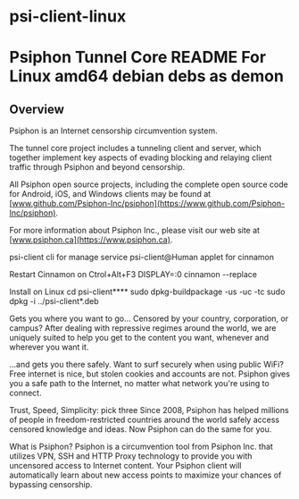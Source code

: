 # psi-client-linux
Psiphon Tunnel Core README For Linux amd64 debian debs as demon
================================================================================

Overview
--------------------------------------------------------------------------------

Psiphon is an Internet censorship circumvention system.

The tunnel core project includes a tunneling client and server, which together implement key aspects of evading blocking and relaying client traffic through Psiphon and beyond censorship.

All Psiphon open source projects, including the complete open source code for Android, iOS, and Windows clients may be found at [www.github.com/Psiphon-Inc/psiphon](https://www.github.com/Psiphon-Inc/psiphon).

For more information about Psiphon Inc., please visit our web site at [www.psiphon.ca](https://www.psiphon.ca).

psi-client cli for manage service
psi-client@Human  applet for cinnamon

Restart Cinnamon on Ctrol+Alt+F3
DISPLAY=:0 cinnamon --replace

Install on Linux
cd psi-client****
sudo dpkg-buildpackage -us -uc -tc
sudo dpkg -i ../psi-client*.deb 

Gets you where you want to go...
Censored by your country, corporation, or campus?
After dealing with repressive regimes around the world, we are uniquely suited to help you get to the content you want, whenever and wherever you want it.

...and gets you there safely.
Want to surf securely when using public WiFi?
Free internet is nice, but stolen cookies and accounts are not. Psiphon gives you a safe path to the Internet, no matter what network you're using to connect.

Trust, Speed, Simplicity: pick three
Since 2008, Psiphon has helped millions of people in freedom-restricted countries around the world safely access censored knowledge and ideas. Now Psiphon can do the same for you.

What is Psiphon?
Psiphon is a circumvention tool from Psiphon Inc. that utilizes VPN, SSH and HTTP Proxy technology to provide you with uncensored access to Internet content. Your Psiphon client will automatically learn about new access points to maximize your chances of bypassing censorship.

